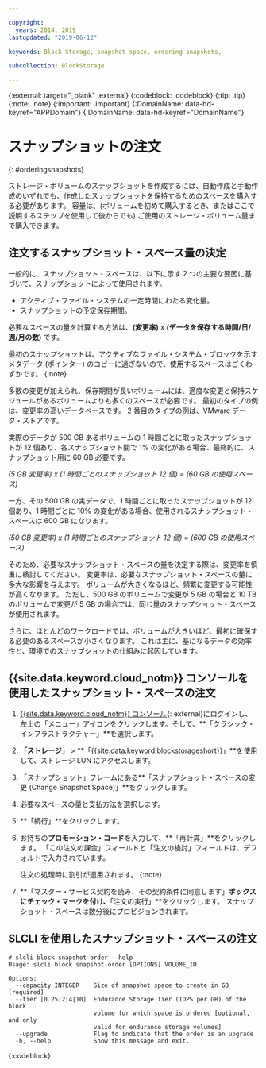 ```yaml
---

copyright:
  years: 2014, 2019
lastupdated: "2019-06-12"

keywords: Block Storage, snapshot space, ordering snapshots,

subcollection: BlockStorage

---
```

{:external: target="_blank" .external}
{:codeblock: .codeblock}
{:tip: .tip}
{:note: .note}
{:important: .important}
{:DomainName: data-hd-keyref="APPDomain"}
{:DomainName: data-hd-keyref="DomainName"}

# スナップショットの注文
{: #orderingsnapshots}

ストレージ・ボリュームのスナップショットを作成するには、自動作成と手動作成のいずれでも、作成したスナップショットを保持するためのスペースを購入する必要があります。 容量は、(ボリュームを初めて購入するとき、またはここで説明するステップを使用して後からでも) ご使用のストレージ・ボリューム量まで購入できます。

## 注文するスナップショット・スペース量の決定

一般的に、スナップショット・スペースは、以下に示す 2 つの主要な要因に基づいて、スナップショットによって使用されます。
- アクティブ・ファイル・システムの一定時間にわたる変化量。
- スナップショットの予定保存期間。  

必要なスペースの量を計算する方法は、**(変更率)** x **(データを保存する時間/日/週/月の数)** です。

最初のスナップショットは、アクティブなファイル・システム・ブロックを示すメタデータ (ポインター) のコピーに過ぎないので、使用するスペースはごくわずかです。
{:note}

多数の変更が加えられ、保存期間が長いボリュームには、適度な変更と保持スケジュールがあるボリュームよりも多くのスペースが必要です。 最初のタイプの例は、変更率の高いデータベースです。 2 番目のタイプの例は、VMware データ・ストアです。

実際のデータが 500 GB あるボリュームの 1 時間ごとに取ったスナップショットが 12 個あり、各スナップショット間で 1% の変化がある場合、最終的に、スナップショット用に 60 GB 必要です。

*(5 GB 変更率) x (1 時間ごとのスナップショット 12 個) = (60 GB の使用スペース)*

一方、その 500 GB の実データで、1 時間ごとに取ったスナップショットが 12 個あり、1 時間ごとに 10% の変化がある場合、使用されるスナップショット・スペースは 600 GB になります。

*(50 GB 変更率) x (1 時間ごとのスナップショット 12 個) = (600 GB の使用スペース)*

そのため、必要なスナップショット・スペースの量を決定する際は、変更率を慎重に検討してください。 変更率は、必要なスナップショット・スペースの量に多大な影響を与えます。 ボリュームが大きくなるほど、頻繁に変更する可能性が高くなります。 ただし、500 GB のボリュームで変更が 5 GB の場合と 10 TB のボリュームで変更が 5 GB の場合では、同じ量のスナップショット・スペースが使用されます。

さらに、ほとんどのワークロードでは、ボリュームが大きいほど、最初に確保する必要のあるスペースが小さくなります。 これは主に、基になるデータの効率性と、環境でのスナップショットの仕組みに起因しています。

## {{site.data.keyword.cloud_notm}} コンソールを使用したスナップショット・スペースの注文

1. [{{site.data.keyword.cloud_notm}} コンソール](https://{DomainName}/catalog){: external}にログインし、左上の「メニュー」アイコンをクリックします。そして、**「クラシック・インフラストラクチャー」**を選択します。
2. **「ストレージ」** > **「{{site.data.keyword.blockstorageshort}}」**を使用して、ストレージ LUN にアクセスします。
2. 「スナップショット」フレームにある**「スナップショット・スペースの変更 (Change Snapshot Space)」**をクリックします。
3. 必要なスペースの量と支払方法を選択します。
4. **「続行」**をクリックします。
5. お持ちの**プロモーション・コード**を入力して、**「再計算」**をクリックします。 「この注文の課金」フィールドと「注文の検討」フィールドは、デフォルトで入力されています。

   注文の処理時に割引が適用されます。
   {:note}
6. **「マスター・サービス契約を読み、その契約条件に同意します」**ボックスにチェック・マークを付け、**「注文の実行」**をクリックします。 スナップショット・スペースは数分後にプロビジョンされます。

## SLCLI を使用したスナップショット・スペースの注文

```
# slcli block snapshot-order --help
Usage: slcli block snapshot-order [OPTIONS] VOLUME_ID

Options:
  --capacity INTEGER    Size of snapshot space to create in GB  [required]
  --tier [0.25|2|4|10]  Endurance Storage Tier (IOPS per GB) of the block
                        volume for which space is ordered [optional, and only
                        valid for endurance storage volumes]
  --upgrade             Flag to indicate that the order is an upgrade
  -h, --help            Show this message and exit.
```
{:codeblock}
